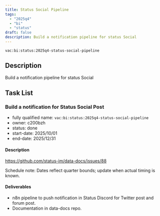 ```yaml
---
title: Status Social Pipeline
tags:
  - "2025q4"
  - "bi"
  - "status"
draft: false
description: Build a notification pipeline for status Social
---
```


`vac:bi:status:2025q4-status-social-pipeline`

## Description
Build a notification pipeline for status Social

## Task List

### Build a notification for Status Social Post

* fully qualified name: `vac:bi:status:2025q4-status-social-pipeline`
* owner: c200bzh
* status: done
* start-date: 2025/10/01
* end-date: 2025/12/31

#### Description

https://github.com/status-im/data-docs/issues/88

Schedule note: Dates reflect quarter bounds; update when actual timing is known.
#### Deliverables

* n8n pipeline to push notification in Status Discord for Twitter post and forum post.
* Documentation in data-docs repo.

